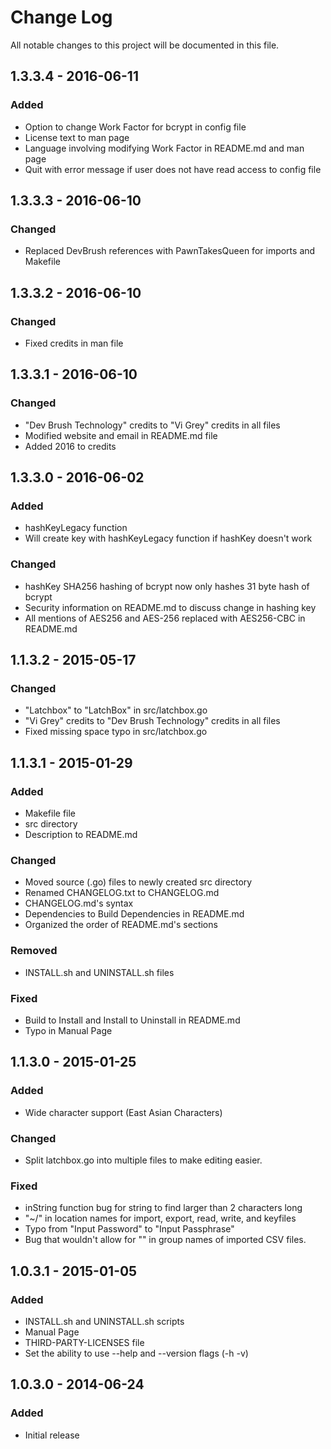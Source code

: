 # Change Log
All notable changes to this project will be documented in this file.

## 1.3.3.4 - 2016-06-11
### Added
- Option to change Work Factor for bcrypt in config file
- License text to man page
- Language involving modifying Work Factor in README.md and man page
- Quit with error message if user does not have read access to config file

## 1.3.3.3 - 2016-06-10
### Changed
- Replaced DevBrush references with PawnTakesQueen for imports and Makefile

## 1.3.3.2 - 2016-06-10
### Changed
- Fixed credits in man file

## 1.3.3.1 - 2016-06-10
### Changed
- "Dev Brush Technology" credits to "Vi Grey" credits in all files
- Modified website and email in README.md file
- Added 2016 to credits

## 1.3.3.0 - 2016-06-02
### Added
- hashKeyLegacy function
- Will create key with hashKeyLegacy function if hashKey doesn't work

### Changed
- hashKey SHA256 hashing of bcrypt now only hashes 31 byte hash of bcrypt
- Security information on README.md to discuss change in hashing key
- All mentions of AES256 and AES-256 replaced with AES256-CBC in README.md

## 1.1.3.2 - 2015-05-17
### Changed
- "Latchbox" to "LatchBox" in src/latchbox.go
- "Vi Grey" credits to "Dev Brush Technology" credits in all files
- Fixed missing space typo in src/latchbox.go

## 1.1.3.1 - 2015-01-29
### Added
- Makefile file
- src directory
- Description to README.md

### Changed
- Moved source (.go) files to newly created src directory
- Renamed CHANGELOG.txt to CHANGELOG.md
- CHANGELOG.md's syntax
- Dependencies to Build Dependencies in README.md
- Organized the order of README.md's sections

### Removed
- INSTALL.sh and UNINSTALL.sh files

### Fixed
- Build to Install and Install to Uninstall in README.md
- Typo in Manual Page

## 1.1.3.0 - 2015-01-25
### Added
- Wide character support (East Asian Characters)

### Changed
- Split latchbox.go into multiple files to make editing easier.

### Fixed
-  inString function bug for string to find larger than 2 characters long
- "~/" in location names for import, export, read, write, and keyfiles
- Typo from "Input Password" to "Input Passphrase"
- Bug that wouldn't allow for "\" in group names of imported CSV files.

## 1.0.3.1 - 2015-01-05
### Added
- INSTALL.sh and UNINSTALL.sh scripts
- Manual Page
- THIRD-PARTY-LICENSES file
- Set the ability to use --help and --version flags (-h -v)

## 1.0.3.0 - 2014-06-24
### Added
- Initial release
